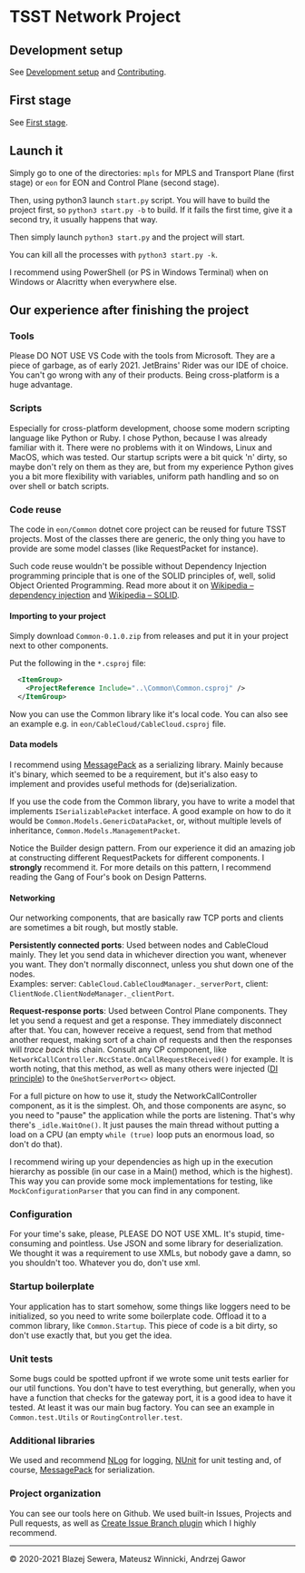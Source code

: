 # TSST Network Project

## Development setup
See [Development setup](docs/development_setup.md) and [Contributing](docs/contributing.md).

## First stage
See [First stage](docs/stages/1st.md).

## Launch it
Simply go to one of the directories: `mpls` for MPLS and Transport Plane
(first stage) or `eon` for EON and Control Plane (second stage).

Then, using python3 launch `start.py` script. You will have to build the
project first, so `python3 start.py -b` to build. If it fails the first time,
give it a second try, it usually happens that way.

Then simply launch `python3 start.py` and the project will start.

You can kill all the processes with `python3 start.py -k`.

I recommend using PowerShell (or PS in Windows Terminal) when on Windows or
Alacritty when everywhere else.

## Our experience after finishing the project

### Tools
Please DO NOT USE VS Code with the tools from Microsoft. They are a piece of
garbage, as of early 2021. JetBrains' Rider was our IDE of choice. You can't
go wrong with any of their products. Being cross-platform is a huge advantage.

### Scripts
Especially for cross-platform development, choose some modern scripting
language like Python or Ruby. I chose Python, because I was already familiar
with it. There were no problems with it on Windows, Linux and MacOS, which was
tested. Our startup scripts were a bit quick 'n' dirty, so maybe don't rely on
them as they are, but from my experience Python gives you a bit more
flexibility with variables, uniform path handling and so on over shell or
batch scripts.

### Code reuse
The code in `eon/Common` dotnet core project can be reused for future TSST
projects. Most of the classes there are generic, the only thing you have to
provide are some model classes (like RequestPacket for instance).

Such code reuse wouldn't be possible without Dependency Injection programming
principle that is one of the SOLID principles of, well, solid Object Oriented
Programming. Read more about it on [Wikipedia – dependency injection](https://en.wikipedia.org/wiki/Dependency_injection)
and [Wikipedia – SOLID](https://en.wikipedia.org/wiki/SOLID).

#### Importing to your project
Simply download `Common-0.1.0.zip` from releases and put it in your project
next to other components.

Put the following in the `*.csproj` file:

```xml
  <ItemGroup>
    <ProjectReference Include="..\Common\Common.csproj" />
  </ItemGroup>
```

Now you can use the Common library like it's local code. You can also see an
example e.g. in `eon/CableCloud/CableCloud.csproj` file.

#### Data models
I recommend using [MessagePack](https://msgpack.org/) as a serializing library.
Mainly because it's binary, which seemed to be a requirement, but it's also
easy to implement and provides useful methods for (de)serialization.

If you use the code from the Common library, you have to write a model that
implements `ISerializablePacket` interface. A good example on how to do it would
be `Common.Models.GenericDataPacket`, or, without multiple levels of
inheritance, `Common.Models.ManagementPacket`.

Notice the Builder design pattern. From our experience it did an amazing job
at constructing different RequestPackets for different components. I
**strongly** recommend it. For more details on this pattern, I recommend
reading the Gang of Four's book on Design Patterns.

#### Networking
Our networking components, that are basically raw TCP ports and clients are
sometimes a bit rough, but mostly stable.

**Persistently connected ports**: Used between nodes and CableCloud mainly.
They let you send data in whichever direction you want, whenever you want.
They don't normally disconnect, unless you shut down one of the nodes.  
Examples: server: `CableCloud.CableCloudManager._serverPort`, client:
`ClientNode.ClientNodeManager._clientPort`.

**Request-response ports**: Used between Control Plane components. They let
you send a request and get a response. They immediately disconnect after that.
You can, however receive a request, send from that method another request,
making sort of a chain of requests and then the responses will *trace back*
this chain. Consult any CP component, like
`NetworkCallController.NccState.OnCallRequestReceived()` for example. It is
worth noting, that this method, as well as many others were injected ([DI
principle](https://en.wikipedia.org/wiki/Dependency_inversion_principle)) to
the `OneShotServerPort<>` object.

For a full picture on how to use it, study the NetworkCallController
component, as it is the simplest. Oh, and those components are async, so you
need to "pause" the application while the ports are listening. That's why
there's `_idle.WaitOne()`. It just pauses the main thread without putting a
load on a CPU (an empty `while (true)` loop puts an enormous load, so don't do
that).

I recommend wiring up your dependencies as high up in the execution hierarchy as
possible (in our case in a Main() method, which is the highest). This way you
can provide some mock implementations for testing, like
`MockConfigurationParser` that you can find in any component.

### Configuration
For your time's sake, please, PLEASE DO NOT USE XML. It's stupid,
time-consuming and pointless. Use JSON and some library for deserialization.
We thought it was a requirement to use XMLs, but nobody gave a damn, so you
shouldn't too. Whatever you do, don't use xml.

### Startup boilerplate
Your application has to start somehow, some things like loggers need to be
initialized, so you need to write some boilerplate code. Offload it to a
common library, like `Common.Startup`. This piece of code is a bit dirty,
so don't use exactly that, but you get the idea.

### Unit tests
Some bugs could be spotted upfront if we wrote some unit tests earlier for our
util functions. You don't have to test everything, but generally, when you
have a function that checks for the gateway port, it is a good idea to have it
tested. At least it was our main bug factory. You can see an example in
`Common.test.Utils` or `RoutingController.test`.

### Additional libraries
We used and recommend [NLog](https://nlog-project.org/) for logging,
[NUnit](https://nunit.org/) for unit testing and, of course,
[MessagePack](https://msgpack.org/) for serialization.

### Project organization
You can see our tools here on Github. We used built-in Issues, Projects and
Pull requests, as well as [Create Issue Branch plugin](https://github.com/marketplace/actions/create-issue-branch)
which I highly recommend.

------------------------------------------------------------
© 2020-2021 Blazej Sewera, Mateusz Winnicki, Andrzej Gawor
